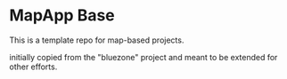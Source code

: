 # MapApp Base

This is a template repo for map-based projects.  

initially copied from the "bluezone" project and meant to be extended for other efforts.

